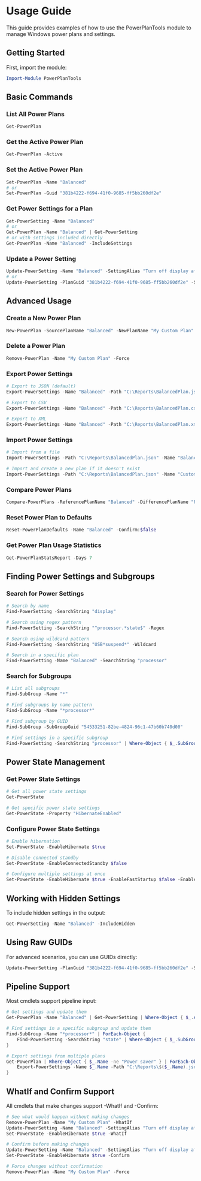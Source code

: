 # Usage Guide

This guide provides examples of how to use the PowerPlanTools module to manage Windows power plans and settings.

## Getting Started

First, import the module:

```powershell
Import-Module PowerPlanTools
```

## Basic Commands

### List All Power Plans

```powershell
Get-PowerPlan
```

### Get the Active Power Plan

```powershell
Get-PowerPlan -Active
```

### Set the Active Power Plan

```powershell
Set-PowerPlan -Name "Balanced"
# or
Set-PowerPlan -Guid "381b4222-f694-41f0-9685-ff5bb260df2e"
```

### Get Power Settings for a Plan

```powershell
Get-PowerSetting -Name "Balanced"
# or
Get-PowerPlan -Name "Balanced" | Get-PowerSetting
# or with settings included directly
Get-PowerPlan -Name "Balanced" -IncludeSettings
```

### Update a Power Setting

```powershell
Update-PowerSetting -Name "Balanced" -SettingAlias "Turn off display after" -PluggedIn 15 -OnBattery 5
# or
Update-PowerSetting -PlanGuid "381b4222-f694-41f0-9685-ff5bb260df2e" -SettingGuid "7516b95f-f776-4464-8c53-06167f40cc99" -PluggedIn 15 -OnBattery 5
```

## Advanced Usage

### Create a New Power Plan

```powershell
New-PowerPlan -SourcePlanName "Balanced" -NewPlanName "My Custom Plan"
```

### Delete a Power Plan

```powershell
Remove-PowerPlan -Name "My Custom Plan" -Force
```

### Export Power Settings

```powershell
# Export to JSON (default)
Export-PowerSettings -Name "Balanced" -Path "C:\Reports\BalancedPlan.json"

# Export to CSV
Export-PowerSettings -Name "Balanced" -Path "C:\Reports\BalancedPlan.csv" -Format Csv

# Export to XML
Export-PowerSettings -Name "Balanced" -Path "C:\Reports\BalancedPlan.xml" -Format Xml
```

### Import Power Settings

```powershell
# Import from a file
Import-PowerSettings -Path "C:\Reports\BalancedPlan.json" -Name "Balanced"

# Import and create a new plan if it doesn't exist
Import-PowerSettings -Path "C:\Reports\BalancedPlan.json" -Name "Custom Plan" -CreateIfNotExists
```

### Compare Power Plans

```powershell
Compare-PowerPlans -ReferencePlanName "Balanced" -DifferencePlanName "Power saver"
```

### Reset Power Plan to Defaults

```powershell
Reset-PowerPlanDefaults -Name "Balanced" -Confirm:$false
```

### Get Power Plan Usage Statistics

```powershell
Get-PowerPlanStatsReport -Days 7
```

## Finding Power Settings and Subgroups

### Search for Power Settings

```powershell
# Search by name
Find-PowerSetting -SearchString "display"

# Search using regex pattern
Find-PowerSetting -SearchString "^processor.*state$" -Regex

# Search using wildcard pattern
Find-PowerSetting -SearchString "USB*suspend*" -Wildcard

# Search in a specific plan
Find-PowerSetting -Name "Balanced" -SearchString "processor"
```

### Search for Subgroups

```powershell
# List all subgroups
Find-SubGroup -Name "*"

# Find subgroups by name pattern
Find-SubGroup -Name "*processor*"

# Find subgroup by GUID
Find-SubGroup -SubGroupGuid "54533251-82be-4824-96c1-47b60b740d00"

# Find settings in a specific subgroup
Find-PowerSetting -SearchString "processor" | Where-Object { $_.SubGroupAlias -eq "Processor Power Management" }
```

## Power State Management

### Get Power State Settings

```powershell
# Get all power state settings
Get-PowerState

# Get specific power state settings
Get-PowerState -Property "HibernateEnabled"
```

### Configure Power State Settings

```powershell
# Enable hibernation
Set-PowerState -EnableHibernate $true

# Disable connected standby
Set-PowerState -EnableConnectedStandby $false

# Configure multiple settings at once
Set-PowerState -EnableHibernate $true -EnableFastStartup $false -EnableS3 $true
```

## Working with Hidden Settings

To include hidden settings in the output:

```powershell
Get-PowerSetting -Name "Balanced" -IncludeHidden
```

## Using Raw GUIDs

For advanced scenarios, you can use GUIDs directly:

```powershell
Update-PowerSetting -PlanGuid "381b4222-f694-41f0-9685-ff5bb260df2e" -SubGroupGuid "0012ee47-9041-4b5d-9b77-535fba8b1442" -SettingGuid "7516b95f-f776-4464-8c53-06167f40cc99" -PluggedIn 15
```

## Pipeline Support

Most cmdlets support pipeline input:

```powershell
# Get settings and update them
Get-PowerPlan -Name "Balanced" | Get-PowerSetting | Where-Object { $_.Alias -like "*display*" } | Update-PowerSetting -PluggedIn 10

# Find settings in a specific subgroup and update them
Find-SubGroup -Name "*processor*" | ForEach-Object {
    Find-PowerSetting -SearchString "state" | Where-Object { $_.SubGroupGuid -eq $_.SubGroupGuid } | Update-PowerSetting -Name "Balanced" -PluggedIn 100
}

# Export settings from multiple plans
Get-PowerPlan | Where-Object { $_.Name -ne "Power saver" } | ForEach-Object {
    Export-PowerSettings -Name $_.Name -Path "C:\Reports\$($_.Name).json"
}
```

## WhatIf and Confirm Support

All cmdlets that make changes support -WhatIf and -Confirm:

```powershell
# See what would happen without making changes
Remove-PowerPlan -Name "My Custom Plan" -WhatIf
Update-PowerSetting -Name "Balanced" -SettingAlias "Turn off display after" -PluggedIn 15 -WhatIf
Set-PowerState -EnableHibernate $true -WhatIf

# Confirm before making changes
Update-PowerSetting -Name "Balanced" -SettingAlias "Turn off display after" -PluggedIn 15 -Confirm
Set-PowerState -EnableHibernate $true -Confirm

# Force changes without confirmation
Remove-PowerPlan -Name "My Custom Plan" -Force
```
